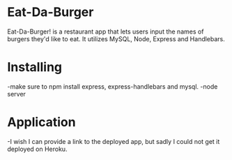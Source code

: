 # Eat-Da-Burger
Eat-Da-Burger! is a restaurant app that lets users input the names of burgers they'd like to eat. It utilizes MySQL, Node, Express and Handlebars.

# Installing
-make sure to npm install express, express-handlebars and mysql.
-node server

# Application
-I wish I can provide a link to the deployed app, but sadly I could not get it deployed on Heroku.

